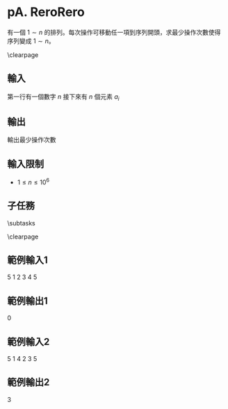 # pA. ReroRero

有一個 $1 \sim n$ 的排列。每次操作可移動任一項到序列開頭，求最少操作次數使得序列變成 $1 \sim n$。


\clearpage

## 輸入
第一行有一個數字 $n$
接下來有 $n$ 個元素 $a_i$

## 輸出
輸出最少操作次數

## 輸入限制
 - $1 \leq n \leq 10^6$

## 子任務
\subtasks

\clearpage

## 範例輸入1
5
1 2 3 4 5

## 範例輸出1
0

## 範例輸入2
5
1 4 2 3 5

## 範例輸出2
3
